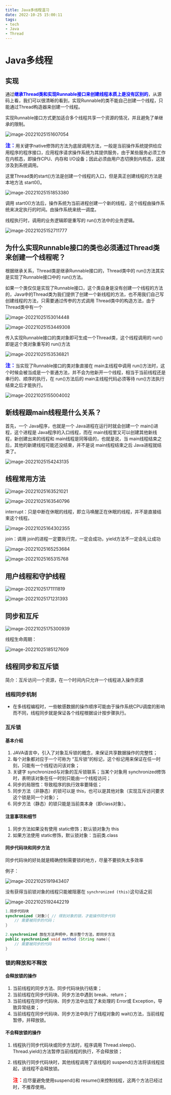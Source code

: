 ```yaml
---
title: Java多线程温习
date: 2022-10-25 15:00:11
tags: 
- tech
- Java
- Thread
---
```


# Java多线程

## 实现

通过<font color=blue>**继承Thread类和实现Runnable接口来创建线程本质上是没有区别的**</font>，从源码上看，我们可以很清晰的看到，实现Runnable的类不能自己创建一个线程，只能通过Thread构造器来创建一个线程。

实现Runnable接口方式更加适合多个线程共享一个资源的情况，并且避免了单继承的限制。

![image-20221025151607054](./img/image-20221025151607054.png)

<font color=blue size=3>**注：**</font>用关键字native修饰的方法为底层调用方法，一般是当前操作系统提供给应用程序的程序接口，应用程序请求操作系统为其提供服务，由于某些服务必须工作在内核态，即操作CPU、内存和 I/O设备；因此必须由用户态切换到内核态，这就涉及到系统调用。

这里Thread类的start()方法是创建一个线程的入口，但是真正创建线程的方法是本地方法 start0()。

![image-20221025151853380](./img/image-20221025151853380.png)

调用 start0()方法后，操作系统为当前进程创建一个新的线程，这个线程由操作系统来决定执行的时间。由操作系统来统一调度。

线程执行时，调用的业务逻辑即是重写的 run()方法中的业务逻辑。

![image-20221025152711777](./img/image-20221025152711777.png)

## 为什么实现Runnable接口的类也必须通过Thread类来创建一个线程呢？

根据继承关系，Thread类是继承Runnable接口的，Thread类中的 run()方法其实是实现了Runnable接口中的 run()方法。

如果一个类仅仅是实现了Runnable接口，这个类自身是没有创建一个线程的方法的，Java中的Thread类为我们提供了创建一个新线程的方法，也不用我们自己写创建线程的方法，只需要通过传参的方式调用 Thread类中的构造方法，由于Thread类中有一个

![image-20221025153014448](./img/image-20221025153014448.png)

![image-20221025153449308](./img/image-20221025153449308.png)

传入实现Runnable接口的类对象即可生成一个Thread类，这个线程调用的 run()即是这个类对象重写的 run()方法

![image-20221025153536821](./img/image-20221025153536821.png)

<font color=blue size=3>**注：**</font>当实现了Runnable接口的类对象直接在 main主线程中调用 run()方法时，这个时候会被当成是一个普通方法，并不会为他新开一个线程，相当于当前线程还是串行的、顺序的执行，在 run()方法后的 main主线程代码必须等待 run()方法执行结束之后才能执行。

![image-20221025155004002](./img/image-20221025155004002.png)

## 新线程跟main线程是什么关系？

首先，一个 Java程序，也就是一个 Java进程在运行时就会创建一个 main()进程，这个进程是 Java程序的入口线程，而在 main线程里又可以创建其他新线程，新创建出来的线程和 main线程是同等级的，也就是说，当 main线程结束之后，其他的新建线程可能还没结束，并不是说 main线程结束之后 Java进程就结束了。

![image-20221025154243135](./img/image-20221025154243135.png)

## 线程常用方法

![image-20221025163521021](./img/image-20221025163521021.png)

![image-20221025163540796](./img/image-20221025163540796.png)

interrupt：只是中断在休眠的线程，即立马唤醒正在休眠的线程，并不是直接结束这个线程。

![image-20221025164302355](./img/image-20221025164302355.png)

join：调用 join的进程一定要执行完，一定会成功，yield方法不一定会礼让成功

![image-20221025165253684](./img/image-20221025165253684.png)

![image-20221025165315768](./img/image-20221025165315768.png)

## 用户线程和守护线程

![image-20221025171111819](./img/image-20221025171111819.png)

![image-20221025171231393](./img/image-20221025171231393.png)

## 同步和互斥

![image-20221025175300939](./img/image-20221025175300939.png)

线程生命周期：

![image-20221025185127609](./img/image-20221025185127609.png)

## 线程同步和互斥锁

简介：互斥访问一个资源，在一个时间内只允许一个线程进入操作资源

### 线程同步机制

+ 在多线程编程时，一些敏感数据的操作顺序可能由于操作系统CPU调度的影响而不同，线程同步就是保证各个线程根据设计按步骤执行。

### 互斥锁

#### 基本介绍

1. JAVA语言中，引入了对象互斥锁的概念，来保证共享数据操作的完整性；
2. 每个对象都对应于一个可称为 “互斥锁”的标记，这个标记用来保证在任一时刻，只能有一个线程访问该对象；
3. 关键字 synchronized与对象的互斥锁联系；当某个对象用 synchronized修饰时，表明该对象在任一时刻只能由一个线程访问；
4. 同步的局限性：导致程序的执行效率要降低；
5. 同步方法（非静态）的锁可以是 this，也可以是其他对象（实现互斥访问要求这个锁是同一个对象）；
6. 同步方法（静态）的锁只能是当前类本身（即class对象）。

#### 注意事项和细节

1. 同步方法如果没有使用 static修饰；默认锁对象为 this
2. 如果方法使用 static修饰，默认锁对象：当前类.class

#### 同步代码块和同步方法

同步代码块的好处就是精确控制需要锁的地方，尽量不要损失太多效率

例子：

![image-20221025191943407](./img/image-20221025191943407.png)

没有获得当前锁对象的线程只能被阻塞在 `synchronized (this)`这句话之前

![image-20221025192442219](./img/image-20221025192442219.png)

```java
1.同步代码块
synchronized (对象){ // 得到对象的锁，才能操作同步代码
	// 需要被同步的代码；
}

2.synchronized 放在方法声明中，表示整个方法，即同步方法
public synchronized void method (String name){
	// 需要被同步的代码
}
```

### 锁的释放和不释放

#### 会释放锁的操作

1. 当前线程的同步方法、同步代码块执行结束；
2. 当前线程在同步代码块、同步方法中遇到 break、return；
3. 当前线程在同步代码块、同步方法中出现了未处理的 Error或 Exception，导致异常结束；
4. 当前线程在同步代码块、同步方法中执行了线程对象的 wait()方法，当前线程暂停，并释放锁。

#### 不会释放锁的操作

1. 线程执行同步代码块或同步方法时，程序调用 Thread.sleep()、Thread.yield()方法暂停当前线程的执行，不会释放锁；

2. 线程执行同步代码块时，其他线程调用了该线程的 suspend()方法将该线程挂起，该线程不会释放锁。

   <font color=red size=3>**注：**</font>应尽量避免使用suspend()和 resume()来控制线程，这两个方法已经过时，不推荐使用。